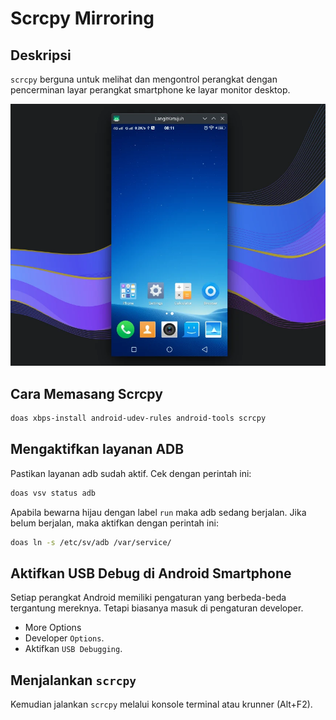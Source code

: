 # Scrcpy Mirroring


## Deskripsi

`scrcpy` berguna untuk melihat dan mengontrol perangkat dengan pencerminan layar perangkat smartphone ke layar monitor desktop.

![Scrcpy Mirroring LangitKetujuh OS](../../media/image/scrcpy-langitketujuh-id.webp)

## Cara Memasang Scrcpy

```bash
doas xbps-install android-udev-rules android-tools scrcpy
```

## Mengaktifkan layanan ADB

Pastikan layanan adb sudah aktif. Cek dengan perintah ini:

```bash
doas vsv status adb
```

Apabila bewarna hijau dengan label `run` maka adb sedang berjalan. Jika belum berjalan, maka aktifkan dengan perintah ini:

```bash
doas ln -s /etc/sv/adb /var/service/
```

## Aktifkan USB Debug di Android Smartphone

Setiap perangkat Android memiliki pengaturan yang berbeda-beda tergantung mereknya. Tetapi biasanya masuk di pengaturan developer.

- More Options
- Developer `Options`.
- Aktifkan `USB Debugging`.

## Menjalankan `scrcpy`

Kemudian jalankan `scrcpy` melalui konsole terminal atau krunner (Alt+F2).
